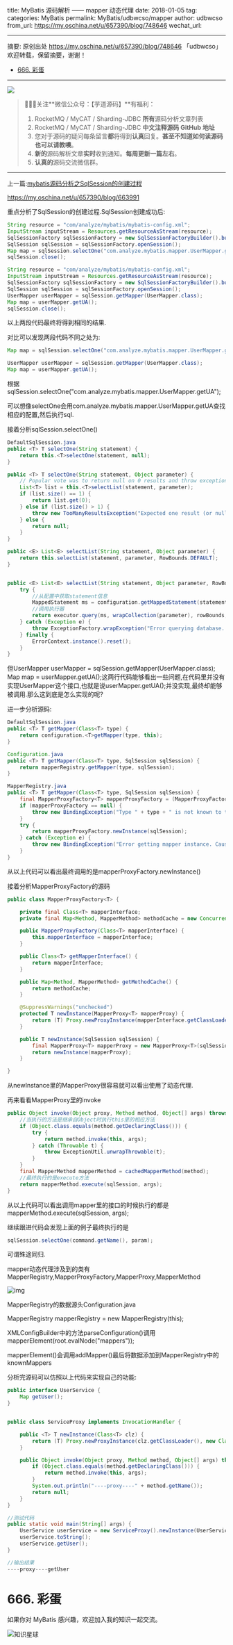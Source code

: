 title: MyBatis 源码解析 —— mapper 动态代理
date: 2018-01-05
tag: 
categories: MyBatis
permalink: MyBatis/udbwcso/mapper
author: udbwcso
from_url: https://my.oschina.net/u/657390/blog/748646
wechat_url: 

-------

摘要: 原创出处 https://my.oschina.net/u/657390/blog/748646 「udbwcso」欢迎转载，保留摘要，谢谢！

- [666. 彩蛋](http://www.iocoder.cn/MyBatis/udbwcso/mapper/)

-------

![](http://www.iocoder.cn/images/common/wechat_mp_2017_07_31.jpg)

> 🙂🙂🙂关注**微信公众号：【芋道源码】**有福利：
> 1. RocketMQ / MyCAT / Sharding-JDBC **所有**源码分析文章列表
> 2. RocketMQ / MyCAT / Sharding-JDBC **中文注释源码 GitHub 地址**
> 3. 您对于源码的疑问每条留言**都**将得到**认真**回复。**甚至不知道如何读源码也可以请教噢**。
> 4. **新的**源码解析文章**实时**收到通知。**每周更新一篇左右**。
> 5. **认真的**源码交流微信群。

-------

上一篇:[mybatis源码分析之SqlSession的创建过程](https://my.oschina.net/u/657390/blog/663991)

<https://my.oschina.net/u/657390/blog/663991>

重点分析了SqlSession的创建过程.SqlSession创建成功后:

```Java
String resource = "com/analyze/mybatis/mybatis-config.xml";
InputStream inputStream = Resources.getResourceAsStream(resource);
SqlSessionFactory sqlSessionFactory = new SqlSessionFactoryBuilder().build(inputStream);
SqlSession sqlSession = sqlSessionFactory.openSession();
Map map = sqlSession.selectOne("com.analyze.mybatis.mapper.UserMapper.getUA");
sqlSession.close();

String resource = "com/analyze/mybatis/mybatis-config.xml";
InputStream inputStream = Resources.getResourceAsStream(resource);
SqlSessionFactory sqlSessionFactory = new SqlSessionFactoryBuilder().build(inputStream);
SqlSession sqlSession = sqlSessionFactory.openSession();
UserMapper userMapper = sqlSession.getMapper(UserMapper.class);
Map map = userMapper.getUA();
sqlSession.close();
```

以上两段代码最终将得到相同的结果.

对比可以发现两段代码不同之处为:

```Java
Map map = sqlSession.selectOne("com.analyze.mybatis.mapper.UserMapper.getUA");

UserMapper userMapper = sqlSession.getMapper(UserMapper.class);
Map map = userMapper.getUA();
```

根据sqlSession.selectOne("com.analyze.mybatis.mapper.UserMapper.getUA");

可以想像selectOne会用com.analyze.mybatis.mapper.UserMapper.getUA查找相应的配置,然后执行sql.

接着分析sqlSession.selectOne()

```Java
DefaultSqlSession.java
public <T> T selectOne(String statement) {
    return this.<T>selectOne(statement, null);
}

public <T> T selectOne(String statement, Object parameter) {
    // Popular vote was to return null on 0 results and throw exception on too many.
    List<T> list = this.<T>selectList(statement, parameter);
    if (list.size() == 1) {
        return list.get(0);
    } else if (list.size() > 1) {
        throw new TooManyResultsException("Expected one result (or null) to be returned by selectOne(), but found: " + list.size());
    } else {
        return null;
    }
}

public <E> List<E> selectList(String statement, Object parameter) {
    return this.selectList(statement, parameter, RowBounds.DEFAULT);
}


public <E> List<E> selectList(String statement, Object parameter, RowBounds rowBounds) {
    try {
        //从配置中获取statement信息
        MappedStatement ms = configuration.getMappedStatement(statement);
        //调用执行器
        return executor.query(ms, wrapCollection(parameter), rowBounds, Executor.NO_RESULT_HANDLER);
    } catch (Exception e) {
        throw ExceptionFactory.wrapException("Error querying database.  Cause: " + e, e);
    } finally {
        ErrorContext.instance().reset();
    }
}
```

但UserMapper userMapper = sqlSession.getMapper(UserMapper.class);
Map map = userMapper.getUA();这两行代码能够看出一些问题,在代码里并没有实现UserMapper这个接口,也就是说userMapper.getUA();并没实现,最终却能够被调用.那么这到底是怎么实现的呢?

进一步分析源码:

```Java
DefaultSqlSession.java
public <T> T getMapper(Class<T> type) {
	return configuration.<T>getMapper(type, this);
}

Configuration.java
public <T> T getMapper(Class<T> type, SqlSession sqlSession) {
    return mapperRegistry.getMapper(type, sqlSession);
}

MapperRegistry.java
public <T> T getMapper(Class<T> type, SqlSession sqlSession) {
	final MapperProxyFactory<T> mapperProxyFactory = (MapperProxyFactory<T>) knownMappers.get(type);
	if (mapperProxyFactory == null) {
		throw new BindingException("Type " + type + " is not known to the MapperRegistry.");
	}
	try {
		return mapperProxyFactory.newInstance(sqlSession);
	} catch (Exception e) {
		throw new BindingException("Error getting mapper instance. Cause: " + e, e);
	}
}
```

从以上代码可以看出最终调用的是mapperProxyFactory.newInstance()

接着分析MapperProxyFactory的源码

```Java
public class MapperProxyFactory<T> {

    private final Class<T> mapperInterface;
    private final Map<Method, MapperMethod> methodCache = new ConcurrentHashMap<Method, MapperMethod>();

    public MapperProxyFactory(Class<T> mapperInterface) {
        this.mapperInterface = mapperInterface;
    }

    public Class<T> getMapperInterface() {
        return mapperInterface;
    }

    public Map<Method, MapperMethod> getMethodCache() {
        return methodCache;
    }

    @SuppressWarnings("unchecked")
    protected T newInstance(MapperProxy<T> mapperProxy) {
        return (T) Proxy.newProxyInstance(mapperInterface.getClassLoader(), new Class[]{mapperInterface}, mapperProxy);
    }

    public T newInstance(SqlSession sqlSession) {
        final MapperProxy<T> mapperProxy = new MapperProxy<T>(sqlSession, mapperInterface, methodCache);
        return newInstance(mapperProxy);
    }

}
```

从newInstance里的MapperProxy很容易就可以看出使用了动态代理.

再来看看MapperProxy里的invoke

```Java
public Object invoke(Object proxy, Method method, Object[] args) throws Throwable {
    //当执行的方法是继承自Object时执行this里的相应方法
    if (Object.class.equals(method.getDeclaringClass())) {
        try {
            return method.invoke(this, args);
        } catch (Throwable t) {
            throw ExceptionUtil.unwrapThrowable(t);
        }
    }
    final MapperMethod mapperMethod = cachedMapperMethod(method);
    //最终执行的是execute方法
    return mapperMethod.execute(sqlSession, args);
}
```

从以上代码可以看出调用mapper里的接口的时候执行的都是mapperMethod.execute(sqlSession, args);

继续跟进代码会发现上面的例子最终执行的是

```Java
sqlSession.selectOne(command.getName(), param);
```

可谓殊途同归.

mapper动态代理涉及到的类有MapperRegistry,MapperProxyFactory,MapperProxy,MapperMethod

![img](http://static.iocoder.cn/oschina/uploads/space/2016/0920/104134_RGFK_657390.png)

MapperRegistry的数据源头Configuration.java

MapperRegistry mapperRegistry = new MapperRegistry(this);

XMLConfigBuilder中的方法parseConfiguration()调用mapperElement(root.evalNode("mappers"));

mapperElement()会调用addMapper()最后将数据添加到MapperRegistry中的knownMappers

分析完源码可以仿照以上代码来实现自己的功能:

```Java
public interface UserService {
    Map getUser();
}


public class ServiceProxy implements InvocationHandler {

    public <T> T newInstance(Class<T> clz) {
        return (T) Proxy.newProxyInstance(clz.getClassLoader(), new Class[]{clz}, this);
    }

    public Object invoke(Object proxy, Method method, Object[] args) throws Throwable {
        if (Object.class.equals(method.getDeclaringClass())) {
            return method.invoke(this, args);
        }
        System.out.println("----proxy----" + method.getName());
        return null;
    }
}

//测试代码
public static void main(String[] args) {
    UserService userService = new ServiceProxy().newInstance(UserService.class);
    userService.toString();
    userService.getUser();
}

//输出结果
----proxy----getUser
```

# 666. 彩蛋

如果你对 MyBatis 感兴趣，欢迎加入我的知识一起交流。

![知识星球](http://www.iocoder.cn/images/Architecture/2017_12_29/01.png)